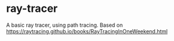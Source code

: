 # ray-tracer
A basic ray tracer, using path tracing.
Based on https://raytracing.github.io/books/RayTracingInOneWeekend.html